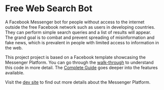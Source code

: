 # Free Web Search Bot

A Facebook Messenger bot for people without access to the internet outside the free Facebook network such as users in developing countries. They can perform simple search queries and a list of results will appear. The grand goal is to combat and prevent spreading of misinformation and fake news, which is prevalent in people with limited access to information in the web.


This project project is based on a Facebook template showcasing the Messenger Platform. You can go through the [walk-through](https://developers.facebook.com/docs/messenger-platform/guides/quick-start) to understand this code in more detail. The [Complete Guide](https://developers.facebook.com/docs/messenger-platform/implementation) goes deeper into the features available.

Visit the [dev site](https://developers.facebook.com/docs/messenger-platform/) to find out more details about the Messenger Platform.

